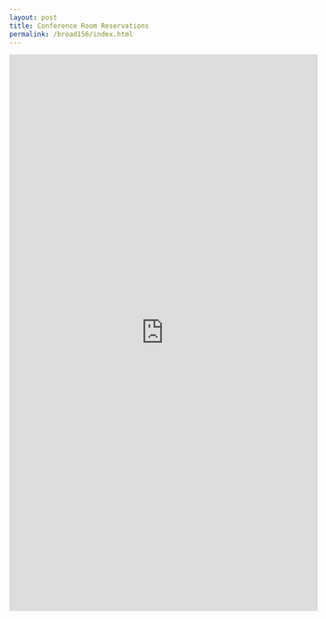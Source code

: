 ```yaml
---
layout: post
title: Conference Room Reservations
permalink: /broad156/index.html
---
```


<iframe src="https://calendar.google.com/calendar/embed?src=g4asfvl610hai4t5os9tc0o6ss%40group.calendar.google.com&ctz=America%2FLos_Angeles" style="border: 0" width="110%" height="1000" frameborder="0" scrolling="no"></iframe>